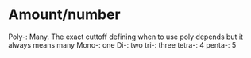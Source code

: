 # Amount/number
Poly-: Many. The exact cuttoff defining when to use poly depends but it always means many
Mono-: one 
Di-: two
tri-: three
tetra-: 4
penta-: 5
